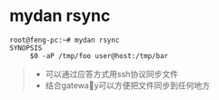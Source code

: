 # mydan rsync
```
root@feng-pc:~# mydan rsync
SYNOPSIS
     $0 -aP /tmp/foo user@host:/tmp/bar

```
> * 可以通过应答方式用ssh协议同步文件
> * 结合gateway可以方便把文件同步到任何地方